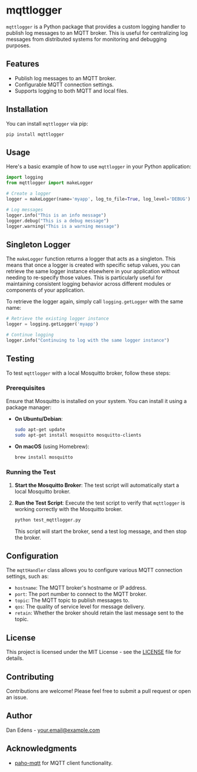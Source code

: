 # mqttlogger

`mqttlogger` is a Python package that provides a custom logging handler to publish log messages to an MQTT broker. This is useful for centralizing log messages from distributed systems for monitoring and debugging purposes.

## Features

- Publish log messages to an MQTT broker.
- Configurable MQTT connection settings.
- Supports logging to both MQTT and local files.

## Installation

You can install `mqttlogger` via pip:

```
pip install mqttlogger
```

## Usage

Here's a basic example of how to use `mqttlogger` in your Python application:

```python
import logging
from mqttlogger import makeLogger

# Create a logger
logger = makeLogger(name='myapp', log_to_file=True, log_level='DEBUG')

# Log messages
logger.info("This is an info message")
logger.debug("This is a debug message")
logger.warning("This is a warning message")
```

## Singleton Logger

The `makeLogger` function returns a logger that acts as a singleton. This means that once a logger is created with specific setup values, you can retrieve the same logger instance elsewhere in your application without needing to re-specify those values. This is particularly useful for maintaining consistent logging behavior across different modules or components of your application.

To retrieve the logger again, simply call `logging.getLogger` with the same name:

```python
# Retrieve the existing logger instance
logger = logging.getLogger('myapp')

# Continue logging
logger.info("Continuing to log with the same logger instance")
```

## Testing

To test `mqttlogger` with a local Mosquitto broker, follow these steps:

### Prerequisites

Ensure that Mosquitto is installed on your system. You can install it using a package manager:

- **On Ubuntu/Debian**:
  ```bash
  sudo apt-get update
  sudo apt-get install mosquitto mosquitto-clients
  ```

- **On macOS** (using Homebrew):
  ```bash
  brew install mosquitto
  ```

### Running the Test

1. **Start the Mosquitto Broker**: The test script will automatically start a local Mosquitto broker.

2. **Run the Test Script**: Execute the test script to verify that `mqttlogger` is working correctly with the Mosquitto broker.

   ```bash
   python test_mqttlogger.py
   ```

   This script will start the broker, send a test log message, and then stop the broker.

## Configuration

The `mqttHandler` class allows you to configure various MQTT connection settings, such as:

- `hostname`: The MQTT broker's hostname or IP address.
- `port`: The port number to connect to the MQTT broker.
- `topic`: The MQTT topic to publish messages to.
- `qos`: The quality of service level for message delivery.
- `retain`: Whether the broker should retain the last message sent to the topic.

## License

This project is licensed under the MIT License - see the [LICENSE](LICENSE) file for details.

## Contributing

Contributions are welcome! Please feel free to submit a pull request or open an issue.

## Author

Dan Edens - [your.email@example.com](mailto:your.email@example.com)

## Acknowledgments

- [paho-mqtt](https://pypi.org/project/paho-mqtt/) for MQTT client functionality.
